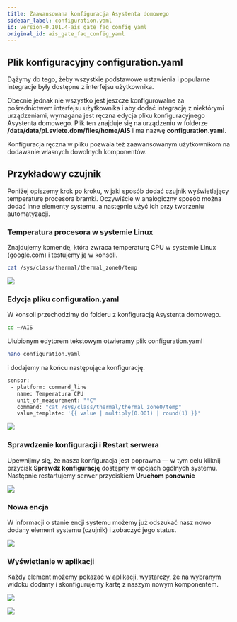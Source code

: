 ```yaml
---
title: Zaawansowana konfiguracja Asystenta domowego
sidebar_label: configuration.yaml
id: version-0.101.4-ais_gate_faq_config_yaml
original_id: ais_gate_faq_config_yaml
---
```


## Plik konfiguracyjny configuration.yaml

Dążymy do tego, żeby wszystkie podstawowe ustawienia i popularne integracje były dostępne z interfejsu użytkownika.

Obecnie jednak nie wszystko jest jeszcze konfigurowalne za pośrednictwem interfejsu użytkownika i aby dodać integrację z niektórymi urządzeniami, wymagana jest ręczna edycja pliku konfiguracyjnego Asystenta domowego. Plik ten znajduje się na urządzeniu w folderze **/data/data/pl.sviete.dom/files/home/AIS** i ma nazwę **configuration.yaml**.


Konfiguracja ręczna w pliku pozwala też zaawansowanym użytkownikom na dodawanie własnych dowolnych komponentów.


## Przykładowy czujnik

Poniżej opiszemy krok po kroku, w jaki sposób dodać czujnik wyświetlający temperaturę procesora bramki.
Oczywiście w analogiczny sposób można dodać inne elementy systemu, a następnie użyć ich przy tworzeniu automatyzacji.

### Temperatura procesora w systemie Linux

Znajdujemy komendę, która zwraca temperaturę CPU w systemie Linux (google.com) i testujemy ją w konsoli.

```bash
cat /sys/class/thermal/thermal_zone0/temp
```
<img src="/AIS-docs/img/en/bramka/faq_sensor_1.png"> </img>


### Edycja pliku configuration.yaml

W konsoli przechodzimy do folderu z konfiguracją Asystenta domowego.

```bash
cd ~/AIS
```

Ulubionym edytorem tekstowym otwieramy plik configuration.yaml

```bash
nano configuration.yaml
```

i dodajemy na końcu następująca konfigurację.


```bash
sensor:
 - platform: command_line
   name: Temperatura CPU
   unit_of_measurement: "°C"
   command: "cat /sys/class/thermal/thermal_zone0/temp"
   value_template: '{{ value | multiply(0.001) | round(1) }}'
```

<img src="/AIS-docs/img/en/bramka/faq_sensor_2.png"> </img>


### Sprawdzenie konfiguracji i Restart serwera

Upewnijmy się, że nasza konfiguracja jest poprawna — w tym celu kliknij przycisk **Sprawdź konfigurację** dostępny w opcjach ogólnych systemu. Następnie restartujemy serwer przyciskiem **Uruchom ponownie**

<img src="/AIS-docs/img/en/bramka/faq_sensor_4.png"> </img>


### Nowa encja

W informacji o stanie encji systemu możemy już odszukać nasz nowo dodany element systemu (czujnik) i zobaczyć jego status.

<img src="/AIS-docs/img/en/bramka/faq_sensor_5.png"> </img>


### Wyświetlanie w aplikacji

Każdy element możemy pokazać w aplikacji, wystarczy, że na wybranym widoku dodamy i skonfigurujemy kartę z naszym nowym komponentem.

<img src="/AIS-docs/img/en/bramka/faq_sensor_7.png"> </img>

<img src="/AIS-docs/img/en/bramka/faq_sensor_6.png"> </img>
